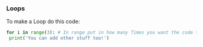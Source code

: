 ### Loops
To make a Loop do this code:
```python
for i in range(3): # In range put in how many Times you want the code to repeat
 print('You can add other stuff too!')
